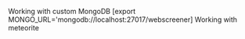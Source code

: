 Working with custom MongoDB [export MONGO_URL='mongodb://localhost:27017/webscreener]
Working with meteorite
